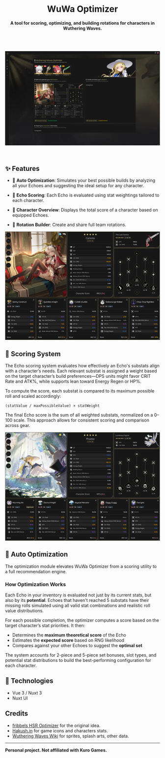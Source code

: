 <div id="top"></div>
<div align="center">
 <h1>WuWa Optimizer</h1>
  <p align="center">
  <h4>A tool for scoring, optimizing, and building rotations for characters in Wuthering Waves.</h4>
 </p>
  <p align="center">
 </p>
</div>
<br><br>

![wuwa_optimizer_showcase_00](/.github/images/wuwa-optimizer-showcase-00.png)

<br>

## ✨ Features

- 🧠 **Auto Optimization**: Simulates your best possible builds by analyzing all your Echoes and suggesting the ideal setup for any character.

- 🎯 **Echo Scoring**: Each Echo is evaluated using stat weightings tailored to each character.
- 🧠 **Character Overview**: Displays the total score of a character based on equipped Echoes.
- 🔁 **Rotation Builder**: Create and share full team rotations.

![wuwa_optimizer_showcase_01](/.github/images/wuwa-optimizer-showcase-01.png)

## 🧮 Scoring System

The Echo scoring system evaluates how effectively an Echo's substats align with a character’s needs. Each relevant substat is assigned a weight based on the target character’s build preferences—DPS units might favor CRIT Rate and ATK%, while supports lean toward Energy Regen or HP%.

To compute the score, each substat is compared to its maximum possible roll and scaled accordingly:

```
(statValue / maxPossibleValue) × statWeight
```

The final Echo score is the sum of all weighted substats, normalized on a 0–100 scale. This approach allows for consistent scoring and comparison across gear.

![wuwa_optimizer_showcase_02](/.github/images/wuwa-optimizer-showcase-02.png)

## 🧠 Auto Optimization

The optimization module elevates WuWa Optimizer from a scoring utility to a full recommendation engine.

### How Optimization Works

Each Echo in your inventory is evaluated not just by its current stats, but also by its **potential**. Echoes that haven't reached 5 substats have their missing rolls simulated using all valid stat combinations and realistic roll value distributions.

For each possible completion, the optimizer computes a score based on the target character’s stat priorities. It then:

- Determines the **maximum theoretical score** of the Echo
- Estimates the **expected score** based on RNG likelihood
- Compares against your other Echoes to suggest the **optimal set**

The system accounts for 2-piece and 5-piece set bonuses, slot types, and potential stat distributions to build the best-performing configuration for each character.

## 🧱 Technologies

- Vue 3 / Nuxt 3
- Nuxt UI

## Credits

- [fribbels HSR Optimizer](https://github.com/fribbels/hsr-optimizer) for the original idea.
- [Hakush.in](https://ww.hakush.in/) for game icons and characters stats.
- [Wuthering Waves Wiki](https://wutheringwaves.fandom.com/wiki/Wuthering_Waves_Wiki) for sprites, splash arts, other data.

---

**Personal project. Not affiliated with Kuro Games.**
